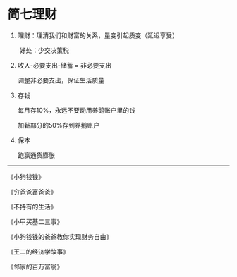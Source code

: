 # 简七理财

1. 理财：理清我们和财富的关系，量变引起质变（延迟享受）

   ​	好处：少交决策税

2. 收入-必要支出-储蓄 = 非必要支出

   调整非必要支出，保证生活质量

3. 存钱

   每月存10%，永远不要动用养鹅账户里的钱

   加薪部分的50%存到养鹅账户

4. 保本

   跑赢通货膨胀



---

《小狗钱钱》

《穷爸爸富爸爸》

《不持有的生活》

《小甲买基二三事》

《小狗钱钱的爸爸教你实现财务自由》

《王二的经济学故事》

《邻家的百万富翁》

